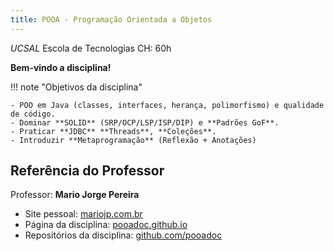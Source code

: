 ```yaml
---
title: POOA - Programação Orientada a Objetos
---
```


_UCSAL_
Escola de Tecnologias
CH: 60h

**Bem-vindo a disciplina!**

!!! note "Objetivos da disciplina"

    - POO em Java (classes, interfaces, herança, polimorfismo) e qualidade de código.  
    - Dominar **SOLID** (SRP/OCP/LSP/ISP/DIP) e **Padrões GoF**.  
    - Praticar **JDBC** **Threads**, **Coleções**.  
    - Introduzir **Metaprogramação** (Reflexão + Anotações)

## Referência do Professor

Professor: **Mario Jorge Pereira**

- Site pessoal: [mariojp.com.br](https://mariojp.com.br)
- Página da disciplina: [pooadoc.github.io](https://pooadoc.github.io)
- Repositórios da disciplina: [github.com/pooadoc](https://github.com/orgs/pooadoc/repositories)


